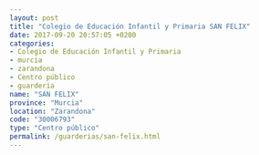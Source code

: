 ```yaml
---
layout: post
title: "Colegio de Educación Infantil y Primaria SAN FELIX"
date: 2017-09-20 20:57:05 +0200
categories:
- Colegio de Educación Infantil y Primaria
- murcia
- zarandona
- Centro público
- guarderia
name: "SAN FELIX"
province: "Murcia"
location: "Zarandona"
code: "30006793"
type: "Centro público"
permalink: /guarderias/san-felix.html
---
```

